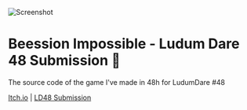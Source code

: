 ![Screenshot](https://user-images.githubusercontent.com/5620645/116018291-1d8ae580-a618-11eb-945a-36d7476aa7be.png)


# Beession Impossible - Ludum Dare 48 Submission 🐝

The source code of the game I've made in 48h for LudumDare #48

[Itch.io](https://mathewcst.itch.io/beession-impossible) | [LD48 Submission](https://ldjam.com/events/ludum-dare/48/beession-impossible)
